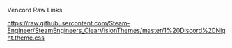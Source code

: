 Vencord Raw Links

https://raw.githubusercontent.com/Steam-Engineer/SteamEngineers_ClearVisionThemes/master/1%20Discord%20Night.theme.css
